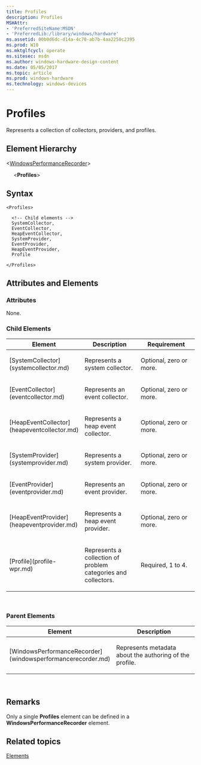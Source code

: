 ```yaml
---
title: Profiles
description: Profiles
MSHAttr:
- 'PreferredSiteName:MSDN'
- 'PreferredLib:/library/windows/hardware'
ms.assetid: 00b0d6dc-d14a-4c70-ab7b-4aa2250c2395
ms.prod: W10
ms.mktglfcycl: operate
ms.sitesec: msdn
ms.author: windows-hardware-design-content
ms.date: 05/05/2017
ms.topic: article
ms.prod: windows-hardware
ms.technology: windows-devices
---
```


# Profiles


Represents a collection of collectors, providers, and profiles.

## Element Hierarchy


&lt;[WindowsPerformanceRecorder](windowsperformancerecorder.md)&gt;

     &lt;**Profiles**&gt;

## Syntax


``` syntax
<Profiles>

  <!-- Child elements -->
  SystemCollector,
  EventCollector,
  HeapEventCollector,
  SystemProvider,
  EventProvider,
  HeapEventProvider,
  Profile

</Profiles>
```

## Attributes and Elements


### Attributes

None.

### Child Elements

<table>
<colgroup>
<col width="33%" />
<col width="33%" />
<col width="33%" />
</colgroup>
<thead>
<tr class="header">
<th>Element</th>
<th>Description</th>
<th>Requirement</th>
</tr>
</thead>
<tbody>
<tr class="odd">
<td><p>[SystemCollector](systemcollector.md)</p></td>
<td><p>Represents a system collector.</p></td>
<td><p>Optional, zero or more.</p></td>
</tr>
<tr class="even">
<td><p>[EventCollector](eventcollector.md)</p></td>
<td><p>Represents an event collector.</p></td>
<td><p>Optional, zero or more.</p></td>
</tr>
<tr class="odd">
<td><p>[HeapEventCollector](heapeventcollector.md)</p></td>
<td><p>Represents a heap event collector.</p></td>
<td><p>Optional, zero or more.</p></td>
</tr>
<tr class="even">
<td><p>[SystemProvider](systemprovider.md)</p></td>
<td><p>Represents a system provider.</p></td>
<td><p>Optional, zero or more.</p></td>
</tr>
<tr class="odd">
<td><p>[EventProvider](eventprovider.md)</p></td>
<td><p>Represents an event provider.</p></td>
<td><p>Optional, zero or more.</p></td>
</tr>
<tr class="even">
<td><p>[HeapEventProvider](heapeventprovider.md)</p></td>
<td><p>Represents a heap event provider.</p></td>
<td><p>Optional, zero or more.</p></td>
</tr>
<tr class="odd">
<td><p>[Profile](profile-wpr.md)</p></td>
<td><p>Represents a collection of problem categories and collectors.</p></td>
<td><p>Required, 1 to 4.</p></td>
</tr>
</tbody>
</table>

 

### Parent Elements

<table>
<colgroup>
<col width="50%" />
<col width="50%" />
</colgroup>
<thead>
<tr class="header">
<th>Element</th>
<th>Description</th>
</tr>
</thead>
<tbody>
<tr class="odd">
<td><p>[WindowsPerformanceRecorder](windowsperformancerecorder.md)</p></td>
<td><p>Represents metadata about the authoring of the profile.</p></td>
</tr>
</tbody>
</table>

 

## Remarks


Only a single **Profiles** element can be defined in a **WindowsPerformanceRecorder** element.

## Related topics


[Elements](elements.md)

 

 







